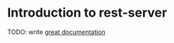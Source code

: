 # Introduction to rest-server

TODO: write [great documentation](http://jacobian.org/writing/great-documentation/what-to-write/)
